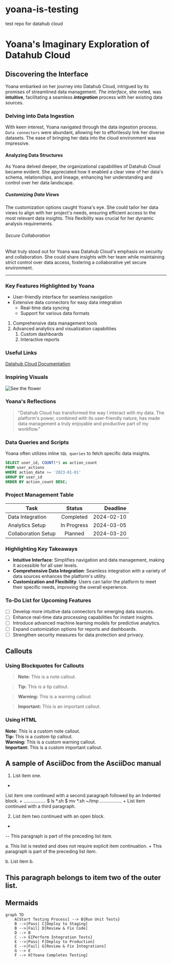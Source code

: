 # yoana-is-testing
test repo for datahub cloud

# Yoana's Imaginary Exploration of Datahub Cloud

## Discovering the Interface

Yoana embarked on her journey into Datahub Cloud, intrigued by its promises of streamlined data management. *The interface*, she noted, was **intuitive**, facilitating a seamless ***integration*** process with her existing data sources.

### Delving into Data Ingestion

With keen interest, Yoana navigated through the data ingestion process. `Data connectors` were abundant, allowing her to effortlessly link her diverse datasets. The ease of bringing her data into the cloud environment was impressive.

#### Analyzing Data Structures

As Yoana delved deeper, the organizational capabilities of Datahub Cloud became evident. She appreciated how it enabled a clear view of her data's schema, relationships, and lineage, enhancing her understanding and control over her data landscape.

##### Customizing Data Views

The customization options caught Yoana's eye. She could tailor her data views to align with her project's needs, ensuring efficient access to the most relevant data insights. This flexibility was crucial for her dynamic analysis requirements.

###### Secure Collaboration

What truly stood out for Yoana was Datahub Cloud's emphasis on security and collaboration. She could share insights with her team while maintaining strict control over data access, fostering a collaborative yet secure environment.

---

### Key Features Highlighted by Yoana

- User-friendly interface for seamless navigation
- Extensive data connectors for easy data integration
  - Real-time data syncing
  - Support for various data formats

1. Comprehensive data management tools
2. Advanced analytics and visualization capabilities
   1. Custom dashboards
   2. Interactive reports

### Useful Links

[Datahub Cloud Documentation](https://www.datahub.io/docs)

### Inspiring Visuals

![See the flower](https://images.unsplash.com/photo-1590119977523-5af0d80c559f?q=80&w=2072&auto=format&fit=crop&ixlib=rb-4.0.3&ixid=M3wxMjA3fDB8MHxwaG90by1wYWdlfHx8fGVufDB8fHx8fA%3D%3D "Beutiful Flower")

### Yoana's Reflections

> "Datahub Cloud has transformed the way I interact with my data. The platform's power, combined with its user-friendly nature, has made data management a truly enjoyable and productive part of my workflow."

### Data Queries and Scripts

Yoana often utilizes inline `SQL queries` to fetch specific data insights.

```sql
SELECT user_id, COUNT(*) as action_count
FROM user_actions
WHERE action_date >= '2023-01-01'
GROUP BY user_id
ORDER BY action_count DESC;

```
### Project Management Table

| Task                  | Status       | Deadline   |
|-----------------------|:------------:|-----------:|
| Data Integration      | Completed    | 2024-02-10 |
| Analytics Setup       | In Progress  | 2024-03-05 |
| Collaboration Setup   | Planned      | 2024-03-20 |

### Highlighting Key Takeaways

- **Intuitive Interface**: Simplifies navigation and data management, making it accessible for all user levels.
- **Comprehensive Data Integration**: Seamless integration with a variety of data sources enhances the platform's utility.
- **Customization and Flexibility**: Users can tailor the platform to meet their specific needs, improving the overall experience.


### To-Do List for Upcoming Features

- [ ] Develop more intuitive data connectors for emerging data sources.
- [ ] Enhance real-time data processing capabilities for instant insights.
- [ ] Introduce advanced machine learning models for predictive analytics.
- [ ] Expand customization options for reports and dashboards.
- [ ] Strengthen security measures for data protection and privacy.

## Callouts

### Using Blockquotes for Callouts

> **Note:** This is a note callout.

> **Tip:** This is a tip callout.

> **Warning:** This is a warning callout.

> **Important:** This is an important callout.

### Using HTML

<div style={{'background-color': '#ffffcc', 'padding': '10px', 'border-left': '6px solid #ffeb3b'}}>
  <strong>Note:</strong> This is a custom note callout.
</div>

<div style={{'background-color': '#e7f5fe', 'padding': '10px', 'border-left': '6px solid #2196f3'}}>
  <strong>Tip:</strong> This is a custom tip callout.
</div>

<div style={{'background-color': '#ffebee', 'padding': '10px', 'border-left': '6px solid #f44336'}}>
  <strong>Warning:</strong> This is a custom warning callout.
</div>

<div style={{'background-color': '#e8f5e9', 'padding': '10px', 'border-left': '6px solid #4caf50'}}>
  <strong>Important:</strong> This is a custom important callout.
</div>

## A sample of AsciiDoc from the AsciiDoc manual

1. List item one.
+
List item one continued with a second paragraph followed by an
Indented block.
+
.................
$ ls *.sh
$ mv *.sh ~/tmp
.................
+
List item continued with a third paragraph.

2. List item two continued with an open block.
+
--
This paragraph is part of the preceding list item.

a. This list is nested and does not require explicit item
continuation.
+
This paragraph is part of the preceding list item.

b. List item b.

This paragraph belongs to item two of the outer list.
--

## Mermaids

```mermaid
graph TD
    A[Start Testing Process] --> B{Run Unit Tests}
    B -->|Pass| C[Deploy to Staging]
    B -->|Fail| D[Review & Fix Code]
    D --> B
    C --> E{Perform Integration Tests}
    E -->|Pass| F[Deploy to Production]
    E -->|Fail| G[Review & Fix Integrations]
    G --> E
    F --> H[Yoana Completes Testing]
```
